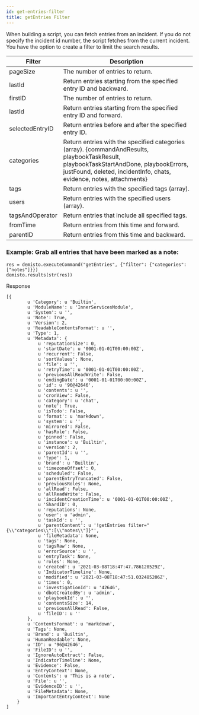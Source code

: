 ```yaml
---
id: get-entries-filter
title: getEntries Filter
---
```

When building a script, you can fetch entries from an incident. If you do not specify the incident id number, the script fetches from the current incident.  You have the option to create a filter to limit the search results. 

| Filter        | Description           | 
| ------------- |-------------|   
| pageSize     | The number of entries to return.      |   
| lastId | Return entries starting from the specified entry ID and backward.     |   
| firstID     | The number of entries to return.      |   
| lastId | Return entries starting from the specified entry ID and forward.     |   
| selectedEntryID     | Return entries before and after the specified entry ID.   |   
| categories |  Return entries with the specified categories (array). {commandAndResults, playbookTaskResult, playbookTaskStartAndDone, playbookErrors, justFound, deleted, incidentInfo, chats, evidence, notes, attachments}    |   
| tags     |  Return entries with the specified tags (array).     |   
| users |   Return entries with the specified users (array).   |   
| tagsAndOperator     |  Return entries that include all specified tags.   |   
| fromTime |  Return entries from this time and forward.    |   
| parentID     | Return entries from this time and backward.    |   

### Example: Grab all entries that have been marked as a note:

```
res = demisto.executeCommand("getEntries", {"filter": {"categories": ["notes"]}})
demisto.results(str(res))
```

Response
```
[{
        u 'Category': u 'Builtin',
        u 'ModuleName': u 'InnerServicesModule',
        u 'System': u '',
        u 'Note': True,
        u 'Version': 2,
        u 'ReadableContentsFormat': u '',
        u 'Type': 1,
        u 'Metadata': {
            u 'reputationSize': 0,
            u 'startDate': u '0001-01-01T00:00:00Z',
            u 'recurrent': False,
            u 'sortValues': None,
            u 'file': u '',
            u 'retryTime': u '0001-01-01T00:00:00Z',
            u 'previousAllReadWrite': False,
            u 'endingDate': u '0001-01-01T00:00:00Z',
            u 'id': u '96@42646',
            u 'contents': u '',
            u 'cronView': False,
            u 'category': u 'chat',
            u 'note': True,
            u 'isTodo': False,
            u 'format': u 'markdown',
            u 'system': u '',
            u 'mirrored': False,
            u 'hasRole': False,
            u 'pinned': False,
            u 'instance': u 'Builtin',
            u 'version': 2,
            u 'parentId': u '',
            u 'type': 1,
            u 'brand': u 'Builtin',
            u 'timezoneOffset': 0,
            u 'scheduled': False,
            u 'parentEntryTruncated': False,
            u 'previousRoles': None,
            u 'allRead': False,
            u 'allReadWrite': False,
            u 'incidentCreationTime': u '0001-01-01T00:00:00Z',
            u 'ShardID': 0,
            u 'reputations': None,
            u 'user': u 'admin',
            u 'taskId': u '',
            u 'parentContent': u '!getEntries filter="{\\"categories\\":[\\"notes\\"]}"',
            u 'fileMetadata': None,
            u 'tags': None,
            u 'tagsRaw': None,
            u 'errorSource': u '',
            u 'entryTask': None,
            u 'roles': None,
            u 'created': u '2021-03-08T18:47:47.786120529Z',
            u 'IndicatorTimeline': None,
            u 'modified': u '2021-03-08T18:47:51.032485206Z',
            u 'times': 0,
            u 'investigationId': u '42646',
            u 'dbotCreatedBy': u 'admin',
            u 'playbookId': u '',
            u 'contentsSize': 14,
            u 'previousAllRead': False,
            u 'fileID': u ''
        },
        u 'ContentsFormat': u 'markdown',
        u 'Tags': None,
        u 'Brand': u 'Builtin',
        u 'HumanReadable': None,
        u 'ID': u '96@42646',
        u 'FileID': u '',
        u 'IgnoreAutoExtract': False,
        u 'IndicatorTimeline': None,
        u 'Evidence': False,
        u 'EntryContext': None,
        u 'Contents': u 'This is a note',
        u 'File': u '',
        u 'EvidenceID': u '',
        u 'FileMetadata': None,
        u 'ImportantEntryContext': None
    }
]
```
